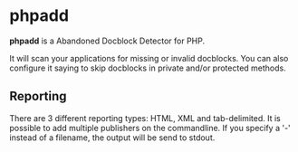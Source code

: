 phpadd
======

**phpadd** is a Abandoned Docblock Detector for PHP.

It will scan your applications for missing or invalid docblocks. You can also configure it saying to skip docblocks in private 
and/or protected methods.


Reporting
------------
There are 3 different reporting types: HTML, XML and tab-delimited. It is possible to add multiple publishers on the commandline.
If you specify a '-' instead of a filename, the output will be send to stdout.
